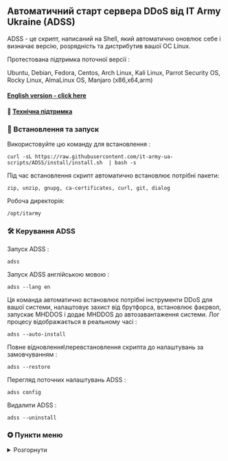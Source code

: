 ## Автоматичний старт сервера DDoS від IT Army Ukraine (ADSS)

ADSS - це скрипт, написаний на Shell, який автоматично оновлює себе і визначає версію, розрядність та дистрибутив вашої ОС Linux.

Протестована підтримка поточної версії :

Ubuntu, Debian, Fedora, Centos, Arch Linux, Kali Linux, Parrot Security OS, Rocky Linux, AlmaLinux OS, Manjaro (х86,х64,arm)

#### [English version - click here](/README-EN.md)
#### 💁 [Технічна підтримка](https://t.me/+H6PnjkydZX0xNDky)

### 💽 Встановлення та запуск

Використовуйте цю команду для встановлення :

```
curl -sL https://raw.githubusercontent.com/it-army-ua-scripts/ADSS/install/install.sh  | bash -s
```

Під час встановлення скрипт автоматично встановлює потрібні пакети:

`zip, unzip, gnupg, ca-certificates, curl, git, dialog`

Робоча директорія: 

`/opt/itarmy`

### 🛠 Керування ADSS

Запуск ADSS : 

```
adss
```

Запуск ADSS англійською мовою : 

```
adss --lang en
```

Ця команда автоматично встановлює потрібні інструменти DDoS для вашої системи, налаштовує захист від брутфорса, встановлює фаєрвол, запускає MHDDOS і додає MHDDOS до автозавантаження системи. Лог процесу відображається в реальному часі :

```
adss --auto-install
```

Повне відновлення\перевстановлення скрипта до налаштувань за замовчуванням :

```
adss --restore
```

Перегляд поточних налаштувань ADSS :

```
adss config
```

Видалити ADSS :

```
adss --uninstall
```

### ✪ Пункти меню
<details>
<summary>Розгорнути</summary>

- **Встановити Docker - (пункт за бажанням, не є обов’язковим)**

- **Розширення портів - (пункт за бажанням, не є обов’язковим) :**

Для підвищення ефективності DDOS атаки, а саме на ОС Linux потрібно дозволити відкривати безліч вихідних мережевих підключень, необхідно збільшити локальний діапазон портів TCP. Це відбувається шляхом додавання до файлу `/etc/sysctl.conf` строки `net.ipv4.ip_local_port_range=16384 65535`.

- **Налаштування безпеки - (пункт за бажанням, не є обов’язковим)**
- **Встановлення захисту :**

Автоматично встановлюється у НЕ активному стані UFW Firewall та захист від брутфорса Fail2ban

- **Налаштування захисту**

- **Налаштування фаєрвола :**

Забороняється весь вхідний трафік, окрім по 22/tcp порту для підключення до машини по SSH, дозволяється весь вихідний трафік.

- **Налаштування захисту від брутфорса :**

Дозволяє 3 спроби підключення по SSH, у випадку невдалих спроб (не вірний логін чи пароль) блокує атакуючий ip на 10 хвилин.

- **DDOS**

- **Встановлення ддос інструментів :**

Автоматичне встановлення db1000n, distress, mhddos відповідної архітектури та розрядності для відповідної машини. Для кожної утиліти окрім завантаження, створюється системна служба. Це дозволяє стежити за її станом і у випадку збою чи перезавантаження машини автоматично запустити її знову. 

- **Управління ддос інструментами**

- **Статус атаки :**

Перегляд логу запущеної утиліти в реальному часі з автоматичним оновленням виводу.

- **Налаштування автозапуску :**

Автоматичний запуск ddos утиліти при включенні\перезавантаженні машини.

- **Зупинити атаку :**

Пункт відображається тільки у разі активної ддос утиліти.

- **MHDDOS**

- **Запуск/Зупинка MHDDOS :**

Змінюється у залежності від поточного стану. Почати ддос атаку.

- **Налаштування MHDDOS :**

Зрозуміле покрокове тонке налаштування утиліти для збільшення\зменшення навантаження на систему, ефективності атаки шляхом додавання відповідних параметрів запуску для утиліти. (пункт за бажанням, не є обов’язковим)

- **Статус MHDDOS :**

Відображає поточний статус служби ддос утиліти (активна\мертва) з поточними параметрами запуску тонкого налаштування.

- **Пункти «DISTRESS» та «DB1000N» аналогічні до «MHDDOS»**

</details>
